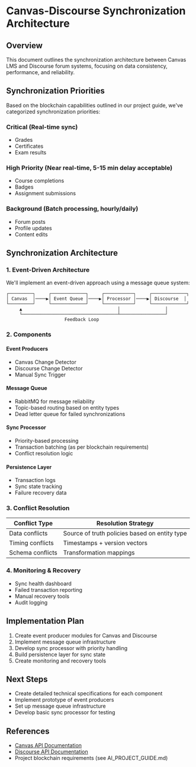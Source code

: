 # Canvas-Discourse Synchronization Architecture

## Overview

This document outlines the synchronization architecture between Canvas LMS and Discourse forum systems, focusing on data consistency, performance, and reliability.

## Synchronization Priorities

Based on the blockchain capabilities outlined in our project guide, we've categorized synchronization priorities:

### Critical (Real-time sync)
- Grades
- Certificates
- Exam results

### High Priority (Near real-time, 5-15 min delay acceptable)
- Course completions
- Badges
- Assignment submissions

### Background (Batch processing, hourly/daily)
- Forum posts
- Profile updates
- Content edits

## Synchronization Architecture

### 1. Event-Driven Architecture

We'll implement an event-driven approach using a message queue system:

```
┌─────────┐     ┌─────────────┐     ┌───────────┐     ┌─────────────┐
│ Canvas  │────▶│ Event Queue │────▶│ Processor │────▶│ Discourse  │
└─────────┘     └─────────────┘     └───────────┘     └─────────────┘
     ▲                                    │                 │
     └────────────────────────────────────┴─────────────────┘
                      Feedback Loop
```

### 2. Components

#### Event Producers
- Canvas Change Detector
- Discourse Change Detector
- Manual Sync Trigger

#### Message Queue
- RabbitMQ for message reliability
- Topic-based routing based on entity types
- Dead letter queue for failed synchronizations

#### Sync Processor
- Priority-based processing
- Transaction batching (as per blockchain requirements)
- Conflict resolution logic

#### Persistence Layer
- Transaction logs
- Sync state tracking
- Failure recovery data

### 3. Conflict Resolution

| Conflict Type | Resolution Strategy |
|---------------|---------------------|
| Data conflicts | Source of truth policies based on entity type |
| Timing conflicts | Timestamps + version vectors |
| Schema conflicts | Transformation mappings |

### 4. Monitoring & Recovery

- Sync health dashboard
- Failed transaction reporting
- Manual recovery tools
- Audit logging

## Implementation Plan

1. Create event producer modules for Canvas and Discourse
2. Implement message queue infrastructure
3. Develop sync processor with priority handling
4. Build persistence layer for sync state
5. Create monitoring and recovery tools

## Next Steps

- Create detailed technical specifications for each component
- Implement prototype of event producers
- Set up message queue infrastructure
- Develop basic sync processor for testing

## References

- [Canvas API Documentation](https://canvas.instructure.com/doc/api/)
- [Discourse API Documentation](https://docs.discourse.org/)
- Project blockchain requirements (see AI_PROJECT_GUIDE.md)
